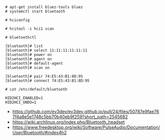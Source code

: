 ```
# apt-get install bluez-tools bluez
# systemctl start bluetooth
```


```
# hciconfig
```

```
# hcitool -i hci1 scan
```

```
# bluetoothctl

[bluetooth]# list
[bluetooth]# select 11:11:11:11:11:11
[bluetooth]# power on
[bluetooth]# agent on
[bluetooth]# default-agent
[bluetooth]# scan on

[bluetooth]# pair 74:E5:43:B1:8D:95
[bluetooth]# connect 74:E5:43:B1:8D:95
```

```
# cat /etc/default/bluetooth

HID2HCI_ENABLED=1
HID2HCI_UNDO=1

```

- https://github.com/ev3dev/ev3dev.github.io/pull/24/files/50787e9fae767f4a8e5e1748c5bb70b40eb9f259?short_path=2545682
- https://wiki.archlinux.org/index.php/Bluetooth_headset
- https://www.freedesktop.org/wiki/Software/PulseAudio/Documentation/User/Bluetooth/#index4h2
